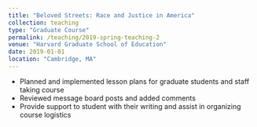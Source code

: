 ```yaml
---
title: "Beloved Streets: Race and Justice in America"
collection: teaching
type: "Graduate Course"
permalink: /teaching/2019-spring-teaching-2
venue: "Harvard Graduate School of Education"
date: 2019-01-01
location: "Cambridge, MA"
---
```


* Planned and implemented lesson plans for graduate students and staff taking course
* Reviewed message board posts and added comments
* Provide support to student with their writing and assist in organizing course logistics 